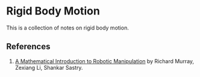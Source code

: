 # Rigid Body Motion
This is a collection of notes on rigid body motion.

## References
1. [A Mathematical Introduction to Robotic Manipulation](https://www.cds.caltech.edu/~murray/books/MLS/pdf/mls94-complete.pdf) by Richard Murray, Zexiang Li, Shankar Sastry.
